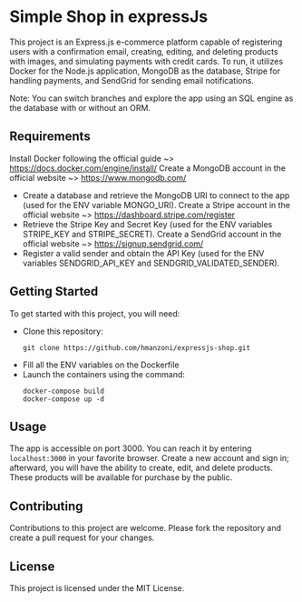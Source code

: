 # Simple Shop in expressJs
This project is an Express.js e-commerce platform capable of registering users with a confirmation email, creating, editing, and deleting products with images, and simulating payments with credit cards. To run, it utilizes Docker for the Node.js application, MongoDB as the database, Stripe for handling payments, and SendGrid for sending email notifications.

Note: You can switch branches and explore the app using an SQL engine as the database with or without an ORM.

## Requirements

Install Docker following the official guide ~> https://docs.docker.com/engine/install/
Create a MongoDB account in the official website ~> https://www.mongodb.com/
  - Create a database and retrieve the MongoDB URI to connect to the app (used for the ENV variable MONGO_URI).
Create a Stripe account in the official website ~> https://dashboard.stripe.com/register
  - Retrieve the Stripe Key and Secret Key (used for the ENV variables STRIPE_KEY and STRIPE_SECRET).
Create a SendGrid account in the official website ~> https://signup.sendgrid.com/
  - Register a valid sender and obtain the API Key (used for the ENV variables SENDGRID_API_KEY and SENDGRID_VALIDATED_SENDER).

## Getting Started
To get started with this project, you will need:

- Clone this repository:
  ```
  git clone https://github.com/hmanzoni/expressjs-shop.git
  ```
- Fill all the ENV variables on the Dockerfile
- Launch the containers using the command:
  ```
  docker-compose build
  docker-compose up -d
  ```

## Usage

The app is accessible on port 3000. You can reach it by entering `localhost:3000` in your favorite browser. 
Create a new account and sign in; afterward, you will have the ability to create, edit, and delete products. These products will be available for purchase by the public.

## Contributing

Contributions to this project are welcome. Please fork the repository and create a pull request for your changes.

## License

This project is licensed under the MIT License.